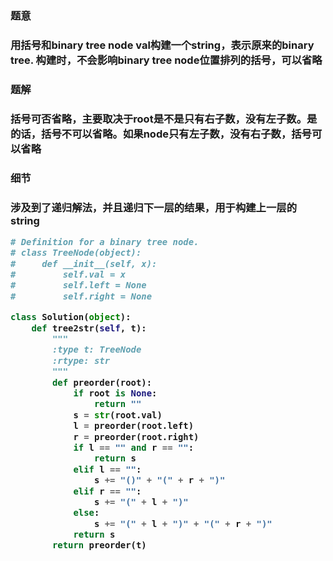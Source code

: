 


<h3>题意<h3>
<p>用括号和binary tree node val构建一个string，表示原来的binary tree. 构建时，不会影响binary tree node位置排列的括号，可以省略<p>


<h3>题解<h3>
<p>括号可否省略，主要取决于root是不是只有右子数，没有左子数。是的话，括号不可以省略。如果node只有左子数，没有右子数，括号可以省略<p>


<h3>细节<h3>
<p>涉及到了递归解法，并且递归下一层的结果，用于构建上一层的string<p>


```python
# Definition for a binary tree node.
# class TreeNode(object):
#     def __init__(self, x):
#         self.val = x
#         self.left = None
#         self.right = None

class Solution(object):
    def tree2str(self, t):
        """
        :type t: TreeNode
        :rtype: str
        """
        def preorder(root):
            if root is None:
                return ""
            s = str(root.val)
            l = preorder(root.left)
            r = preorder(root.right)
            if l == "" and r == "":
                return s
            elif l == "":
                s += "()" + "(" + r + ")"
            elif r == "":
                s += "(" + l + ")"
            else:
                s += "(" + l + ")" + "(" + r + ")"
            return s
        return preorder(t)
```
